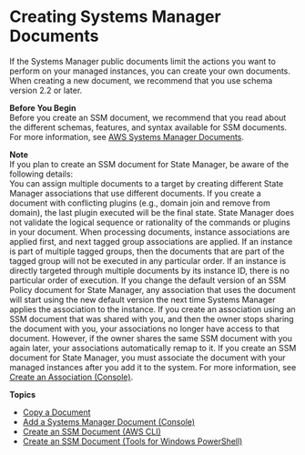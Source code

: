 # Creating Systems Manager Documents<a name="create-ssm-doc"></a>

If the Systems Manager public documents limit the actions you want to perform on your managed instances, you can create your own documents\. When creating a new document, we recommend that you use schema version 2\.2 or later\. 

**Before You Begin**  
Before you create an SSM document, we recommend that you read about the different schemas, features, and syntax available for SSM documents\. For more information, see [AWS Systems Manager Documents](sysman-ssm-docs.md)\.

**Note**  
If you plan to create an SSM document for State Manager, be aware of the following details:  
You can assign multiple documents to a target by creating different State Manager associations that use different documents\. 
If you create a document with conflicting plugins \(e\.g\., domain join and remove from domain\), the last plugin executed will be the final state\. State Manager does not validate the logical sequence or rationality of the commands or plugins in your document\.
When processing documents, instance associations are applied first, and next tagged group associations are applied\. If an instance is part of multiple tagged groups, then the documents that are part of the tagged group will not be executed in any particular order\. If an instance is directly targeted through multiple documents by its instance ID, there is no particular order of execution\. 
If you change the default version of an SSM Policy document for State Manager, any association that uses the document will start using the new default version the next time Systems Manager applies the association to the instance\.
If you create an association using an SSM document that was shared with you, and then the owner stops sharing the document with you, your associations no longer have access to that document\. However, if the owner shares the same SSM document with you again later, your associations automatically remap to it\.
If you create an SSM document for State Manager, you must associate the document with your managed instances after you add it to the system\. For more information, see [Create an Association \(Console\)](sysman-state-assoc.md)\.

**Topics**
+ [Copy a Document](copy-document.md)
+ [Add a Systems Manager Document \(Console\)](create-ssm-console.md)
+ [Create an SSM Document \(AWS CLI\)](create-ssm-document-cli.md)
+ [Create an SSM Document \(Tools for Windows PowerShell\)](create-ssm-document-ps.md)